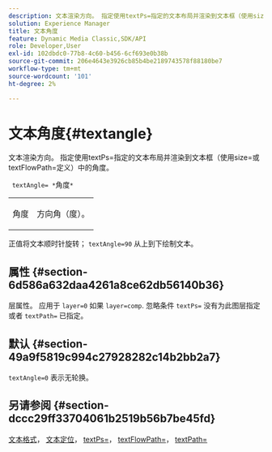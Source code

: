 ```yaml
---
description: 文本渲染方向。 指定使用textPs=指定的文本布局并渲染到文本框（使用size=或textFlowPath=定义）中的角度。
solution: Experience Manager
title: 文本角度
feature: Dynamic Media Classic,SDK/API
role: Developer,User
exl-id: 102dbdc0-77b8-4c60-b456-6cf693e0b38b
source-git-commit: 206e4643e3926cb85b4be2189743578f88180be7
workflow-type: tm+mt
source-wordcount: '101'
ht-degree: 2%

---
```


# 文本角度{#textangle}

文本渲染方向。 指定使用textPs=指定的文本布局并渲染到文本框（使用size=或textFlowPath=定义）中的角度。

` textAngle= *`角度`*`

<table id="simpletable_40832AC4B43A458CA69B225768124F58"> 
 <tr class="strow"> 
  <td class="stentry"> <p> <span class="varname"> 角度 </span> </p> </td> 
  <td class="stentry"> <p>方向角（度）。 </p> </td> 
 </tr> 
</table>

正值将文本顺时针旋转； `textAngle=90` 从上到下绘制文本。

## 属性 {#section-6d586a632daa4261a8ce62db56140b36}

层属性。 应用于 `layer=0` 如果 `layer=comp`. 忽略条件 `textPs=` 没有为此图层指定或者 `textPath=` 已指定。

## 默认 {#section-49a9f5819c994c27928282c14b2bb2a7}

`textAngle=0` 表示无轮换。

## 另请参阅 {#section-dccc29ff33704061b2519b56b7be45fd}

[文本格式](../../../../../is-api/http-ref/image-serving-api-ref/c-http-protocol-reference/c-text-formatting/c-text-formatting.md#concept-0d3136db7f6f49668274541cd4b6364c)， [文本定位](../../../../../is-api/http-ref/image-serving-api-ref/c-http-protocol-reference/c-text-formatting/r-text-positioning.md#reference-f647443d92914f4b89a7cc5a83267d87)， [textPs=](../../../../../is-api/http-ref/image-serving-api-ref/c-http-protocol-reference/c-command-reference/r-textps.md#reference-4209a2a6169f44278da2647cfb0cd767)， [textFlowPath=](../../../../../is-api/http-ref/image-serving-api-ref/c-http-protocol-reference/c-command-reference/r-textflowpath.md#reference-0b8d9493d71342f0b6a64a6d221584ef)， [textPath=](../../../../../is-api/http-ref/image-serving-api-ref/c-http-protocol-reference/c-command-reference/r-textpath.md#reference-b09cc0902dff4725bdb54d5da4076ccd)
